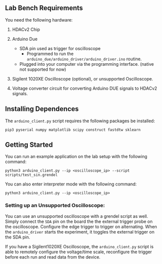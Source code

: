 ## Lab Bench Requirements

You need the following hardware:

1. HDACv2 Chip
2. Arduino Due 
	- SDA pin used as trigger for oscilloscope
        - Programmed to run the `arduino_due/arduino_driver/arduino_driver.ino` routine.
	- Plugged into your computer via the programming interface. (native not supported for now)

3. Sigilent 1020XE Oscilloscope (optional), or unsupported Oscilloscope.
4. Voltage converter circuit for converting Arduino DUE signals to HDACv2 signals.


## Installing Dependences

The `arduino_client.py` script requires the following packages be installed:

	pip3 pyserial numpy matplotlib scipy construct fastdtw sklearn
	
## Getting Started

You can run an example application on the lab setup with the following command:
 
	python3 arduino_client.py --ip <oscilloscope_ip> --script scripts/test_sin.grendel


You can also enter interpreter mode with the following command: 
	
	python3 arduino_client.py --ip <oscilloscope_ip>
	
### Setting up an Unsupported Oscilloscope:

You can use an unsupported oscilloscope with a grendel script as well. Simply connect the `SDA` pin on the board the the external trigger probe on the oscilloscope. Configure the edge trigger to trigger on alternating. When the `arduino_driver` starts the experiment, it toggles the external trigger on the SDA pin.

If you have a Sigilent1020XE Oscilloscope, the `arduino_client.py` script is able to remotely configure the voltage/time scale, reconfigure the trigger before each run and read data from the device.



